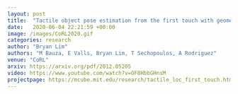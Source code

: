 ```yaml
---
layout: post
title:  "Tactile object pose estimation from the first touch with geometric contact rendering"
date:   2020-06-04 22:21:59 +00:00
image: /images/CoRL2020.gif
categories: research
author: "Bryan Lim"
authors: "M Bauza, E Valls, Bryan Lim, T Sechopoulos, A Rodriguez"
venue: "CoRL"
arxiv: https://arxiv.org/pdf/2012.05205
video: https://www.youtube.com/watch?v=OF8HbbGHnsM
projectpage: https://mcube.mit.edu/research/tactile_loc_first_touch.html
---
```

